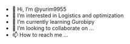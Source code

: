 - 👋 Hi, I’m @yurim9955
- 👀 I’m interested in Logistics and optimization
- 🌱 I’m currently learning Gurobipy
- 💞️ I’m looking to collaborate on ...
- 📫 How to reach me ...

<!---
yurim9955/yurim9955 is a ✨ special ✨ repository because its `README.md` (this file) appears on your GitHub profile.
You can click the Preview link to take a look at your changes.
--->
